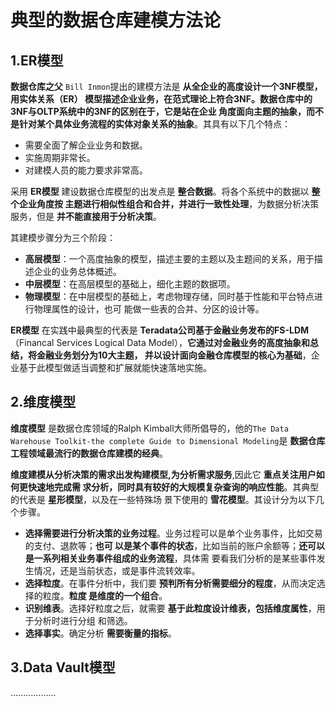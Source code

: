 典型的数据仓库建模方法论
================================================================================
## 1.ER模型
**数据仓库之父** `Bill Inmon`提出的建模方法是 **从全企业的高度设计一个3NF模型，用实体关系（ER）
模型描述企业业务，在范式理论上符合3NF。数据仓库中的3NF与OLTP系统中的3NF的区别在于，它是站在企业
角度面向主题的抽象，而不是针对某个具体业务流程的实体对象关系的抽象**。其具有以下几个特点：
+ 需要全面了解企业业务和数据。
+ 实施周期非常长。
+ 对建模人员的能力要求非常高。

采用 **ER模型** 建设数据仓库模型的出发点是 **整合数据**。将各个系统中的数据以 **整个企业角度按
主题进行相似性组合和合并，并进行一致性处理**，为数据分析决策服务，但是 **并不能直接用于分析决策**。

其建模步骤分为三个阶段：
+ **高层模型**：一个高度抽象的模型，描述主要的主题以及主题间的关系，用于描述企业的业务总体概述。
+ **中层模型**：在高层模型的基础上，细化主题的数据项。
+ **物理模型**：在中层模型的基础上，考虑物理存储，同时基于性能和平台特点进行物理属性的设计，也可
能做一些表的合并、分区的设计等。

**ER模型** 在实践中最典型的代表是 **Teradata公司基于金融业务发布的FS-LDM**（Financal 
Services Logical Data Model），**它通过对金融业务的高度抽象和总结，将金融业务划分为10大主题，
并以设计面向金融仓库模型的核心为基础**，企业基于此模型做适当调整和扩展就能快速落地实施。

## 2.维度模型
**维度模型** 是数据仓库领域的Ralph Kimball大师所倡导的，他的`The Data Warehouse Toolkit-the
complete Guide to Dimensional Modeling`是 **数据仓库工程领域最流行的数据仓库建模的经典**。

**维度建模从分析决策的需求出发构建模型,为分析需求服务**,因此它 **重点关注用户如何更快速地完成需
求分析，同时具有较好的大规模复杂查询的响应性能**。其典型的代表是 **星形模型**，以及在一些特殊场
景下使用的 **雪花模型**。其设计分为以下几个步骤。
+ **选择需要进行分析决策的业务过程**。业务过程可以是单个业务事件，比如交易的支付、退款等；**也可
以是某个事件的状态**，比如当前的账户余额等；**还可以是一系列相关业务事件组成的业务流程**，具体需
要看我们分析的是某些事件发生情况，还是当前状态，或是事件流转效率。
+ **选择粒度**。在事件分析中，我们要 **预判所有分析需要细分的程度**，从而决定选择的粒度。**粒度
是维度的一个组合**。
+ **识别维表**。选择好粒度之后，就需要 **基于此粒度设计维表，包括维度属性**，用于分析时进行分组
和筛选。
+ **选择事实**。确定分析 **需要衡量的指标**。

## 3.Data Vault模型
..................


